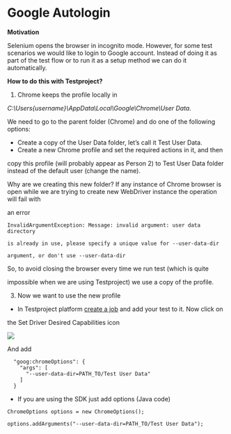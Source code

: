 # Google Autologin

**Motivation**

Selenium opens the browser in incognito mode. However, for some test scenarios we would like to login to Google account. Instead of doing it as part of the test flow or to run it as a setup method we can do it automatically.

**How to do this with Testproject?**

1. Chrome keeps the profile locally in

_C:\Users\{username}\AppData\Local\Google\Chrome\User Data._

We need to go to the parent folder \(Chrome\) and do one of the following options:

* Create a copy of the User Data folder, let’s call it Test User Data.
* Create a new Chrome profile and set the required actions in it, and then

copy this profile \(will probably appear as Person 2\) to Test User Data folder instead of the default user \(change the name\).

Why are we creating this new folder? If any instance of Chrome browser is open while we are trying to create new WebDriver instance the operation will fail with

an error

`InvalidArgumentException: Message: invalid argument: user data directory`

`is already in use, please specify a unique value for --user-data-dir`

`argument, or don't use --user-data-dir`

So, to avoid closing the browser every time we run test \(which is quite

impossible when we are using Testproject\) we use a copy of the profile.

3. Now we want to use the new profile

* In Testproject platform [create a job](https://docs.testproject.io/schedule-and-run-tests/create-and-schedule-jobs) and add your test to it. Now click on

the Set Driver Desired Capabilities icon

![](https://downloads.intercomcdn.com/i/o/262212383/4601c50e3fffc0a685840fa0/image.png)

And add

```text
  "goog:chromeOptions": {
    "args": [
      "--user-data-dir=PATH_TO/Test User Data"
    ]
  }
```

* If you are using the SDK just add options \(Java code\)

`ChromeOptions options = new ChromeOptions();`

`options.addArguments("--user-data-dir=PATH_TO/Test User Data");`

